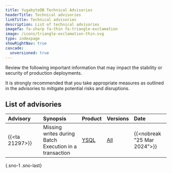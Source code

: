 ```yaml
---
title: YugabyteDB Technical Advisories
headerTitle: Technical advisories
linkTitle: Technical advisories
description: List of technical advisories
imagefa: fa-sharp fa-thin fa-triangle-exclamation
image: /icons/triangle-exclamation-thin.svg
type: indexpage
showRightNav: true
cascade:
  unversioned: true
---
```


Review the following important information that may impact the stability or security of production deployments.

It is strongly recommended that you take appropriate measures as outlined in the advisories to mitigate potential risks and disruptions.

## List of advisories

| Advisory&nbsp;&nbsp;&nbsp;&nbsp;&nbsp; |    Synopsis     | Product  | Versions | Date         |
| :------- | :-------------- | :------- | :------- | :----------- |
| {{<ta 21297>}}| Missing writes during Batch Execution in a transaction | [YSQL](../../api/ysql/) | [All](../ybdb-releases/)  | {{<nobreak "25 Mar 2024">}}  |
{.sno-1 .sno-last}
